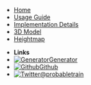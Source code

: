 <!-- docs/_sidebar.md -->

* [Home](/)
* [Usage Guide](usageguide.md)
* [Implementation Details](algorithmoverview.md)
* [3D Model](stl.md)
* [Heightmap](heightmap.md)
- **Links**
- [![Generator](https://icongr.am/feather/map.svg?size=16&color=808080)Generator](https://probabletrain.itch.io/city-generator)
- [![Github](https://icongram.jgog.in/simple/github.svg?color=808080&size=16)Github](https://github.com/probabletrain/mapgenerator)
- [![Twitter](https://icongram.jgog.in/simple/twitter.svg?colored&size=16)@probabletrain](http://twitter.com/probabletrain)

